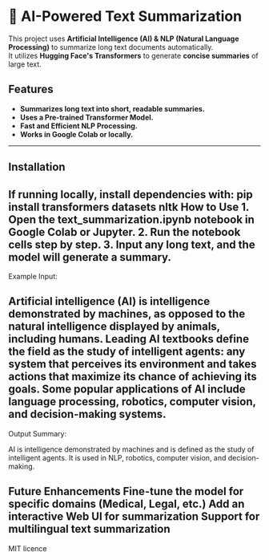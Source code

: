 # 📄 AI-Powered Text Summarization

This project uses **Artificial Intelligence (AI) & NLP (Natural Language Processing)** to summarize long text documents automatically.  
It utilizes **Hugging Face's Transformers** to generate **concise summaries** of large text.

##  Features
-  **Summarizes long text into short, readable summaries.**
-  **Uses a Pre-trained Transformer Model.**
-  **Fast and Efficient NLP Processing.**
-  **Works in Google Colab or locally.**
---
##  Installation
If running locally, install dependencies with:
pip install transformers datasets nltk
 How to Use
1️. Open the text_summarization.ipynb notebook in Google Colab or Jupyter.
2️. Run the notebook cells step by step.
3️. Input any long text, and the model will generate a summary.
---
 Example
Input:

Artificial intelligence (AI) is intelligence demonstrated by machines, as opposed to the natural intelligence displayed by animals, including humans. Leading AI textbooks define the field as the study of intelligent agents: any system that perceives its environment and takes actions that maximize its chance of achieving its goals. Some popular applications of AI include language processing, robotics, computer vision, and decision-making systems.
---
Output Summary:

AI is intelligence demonstrated by machines and is defined as the study of intelligent agents. It is used in NLP, robotics, computer vision, and decision-making.

 Future Enhancements
 Fine-tune the model for specific domains (Medical, Legal, etc.)
 Add an interactive Web UI for summarization
 Support for multilingual text summarization
---
MIT licence
